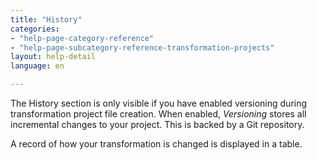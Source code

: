 ```yaml
---
title: "History"
categories:
- "help-page-category-reference"
- "help-page-subcategory-reference-transformation-projects"
layout: help-detail
language: en

---
```


The History section is only visible if you have enabled versioning during transformation project file creation. When enabled, *Versioning* stores all incremental changes to your project. This is backed by a Git repository.

A record of how your transformation is changed is displayed in a table.

